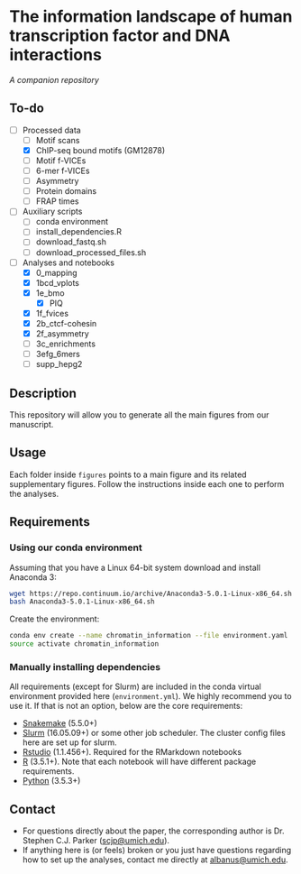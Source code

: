 # The information landscape of human transcription factor and DNA interactions
_A companion repository_

## To-do
- [ ] Processed data
    - [ ] Motif scans
    - [x] ChIP-seq bound motifs (GM12878)
    - [ ] Motif f-VICEs
    - [ ] 6-mer f-VICEs
    - [ ] Asymmetry
    - [ ] Protein domains
    - [ ] FRAP times
- [ ] Auxiliary scripts
    - [ ] conda environment
    - [ ] install_dependencies.R
    - [ ] download_fastq.sh
    - [ ] download_processed_files.sh
- [ ] Analyses and notebooks
    - [x] 0_mapping
    - [x] 1bcd_vplots
    - [x] 1e_bmo
        - [x] PIQ
    - [x] 1f_fvices
    - [x] 2b_ctcf-cohesin
    - [x] 2f_asymmetry
    - [ ] 3c_enrichments
    - [ ] 3efg_6mers
    - [ ] supp_hepg2

## Description
This repository will allow you to generate all the main figures from our manuscript.

## Usage
Each folder inside `figures` points to a main figure and its related supplementary figures. Follow the instructions inside each one to perform the analyses.

## Requirements
### Using our conda environment
Assuming that you have a Linux 64-bit system download and install Anaconda 3:
```sh
wget https://repo.continuum.io/archive/Anaconda3-5.0.1-Linux-x86_64.sh
bash Anaconda3-5.0.1-Linux-x86_64.sh
```
Create the environment:
```sh
conda env create --name chromatin_information --file environment.yaml
source activate chromatin_information
```

### Manually installing dependencies
All requirements (except for Slurm) are included in the conda virtual environment provided here (`environment.yml`). We highly recommend you to use it. If that is not an option, below are the core requirements:
* [Snakemake](https://snakemake.readthedocs.io/en/stable/) (5.5.0+)
* [Slurm](https://slurm.schedmd.com) (16.05.09+) or some other job scheduler. The cluster config files here are set up for slurm.
* [Rstudio](https://www.rstudio.com) (1.1.456+). Required for the RMarkdown notebooks
* [R](https://www.r-project.org) (3.5.1+). Note that each notebook will have different package requirements.
* [Python](https://www.python.org) (3.5.3+)

## Contact
* For questions directly about the paper, the corresponding author is Dr. Stephen C.J. Parker (scjp@umich.edu).
* If anything here is (or feels) broken or you just have questions regarding how to set up the analyses, contact me directly at albanus@umich.edu.
